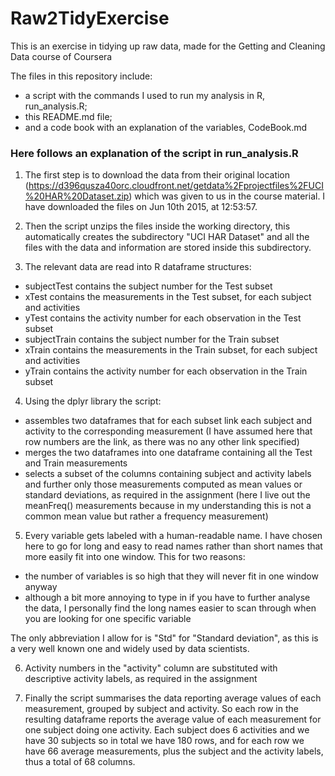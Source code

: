 # Raw2TidyExercise
This is an exercise in tidying up raw data, made for the Getting and Cleaning Data course of Coursera

The files in this repository include:  
* a script with the commands I used to run my analysis in R, run_analysis.R;  
* this README.md file;  
* and a code book with an explanation of the variables, CodeBook.md  

### Here follows an explanation of the script in run_analysis.R
1. The first step is to download the data from their original location (https://d396qusza40orc.cloudfront.net/getdata%2Fprojectfiles%2FUCI%20HAR%20Dataset.zip) which was given to us in the course material. I have downloaded the files on Jun 10th 2015, at 12:53:57.

2. Then the script unzips the files inside the working directory, this automatically creates the subdirectory "UCI HAR Dataset" and all the files with the data and information are stored inside this subdirectory.

3. The relevant data are read into R dataframe structures:
  * subjectTest contains the subject number for the Test subset
  * xTest contains the measurements in the Test subset, for each subject and activities
  * yTest contains the activity number for each observation in the Test subset
  * subjectTrain contains the subject number for the Train subset
  * xTrain contains the measurements in the Train subset, for each subject and activities
  * yTrain contains the activity number for each observation in the Train subset

4. Using the dplyr library the script:
  * assembles two dataframes that for each subset link each subject and activity to the corresponding measurement (I have assumed here that row numbers are the link, as there was no any other link specified)
  * merges the two dataframes into one dataframe containing all the Test and Train measurements
  * selects a subset of the columns containing subject and activity labels and further only those measurements computed as mean values or standard deviations, as required in the assignment (here I live out the meanFreq() measurements because in my understanding this is not a common mean value but rather a frequency measurement)


5. Every variable gets labeled with a human-readable name. I have chosen here to go for long and easy to read names rather than short names that more easily fit into one window. This for two reasons:
  * the number of variables is so high that they will never fit in one window anyway
  * although a bit more annoying to type in if you have to further analyse the data, I personally find the long names  easier to scan through when you are looking for one specific variable        
  
The only abbreviation I allow for is "Std" for "Standard deviation", as this is a very well known one and widely used by data scientists.

6. Activity numbers in the "activity" column are substituted with descriptive activity labels, as required in the assignment

7. Finally the script summarises the data reporting average values of each measurement, grouped by subject and activity. So each row in the resulting dataframe reports the average value of each measurement for one subject doing one activity. Each subject does 6 activities and we have 30 subjects so in total we have 180 rows, and for each row we have 66 average measurements, plus the subject and the activity labels, thus a total of 68 columns.
